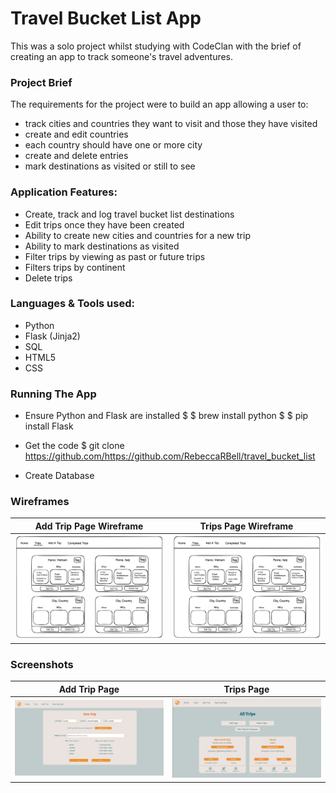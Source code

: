 # Travel Bucket List App

This was a solo project whilst studying with CodeClan with the brief of creating an app to track someone's travel adventures.

### Project Brief

The requirements for the project were to build an app allowing a user to:

- track cities and countries they want to visit and those they have visited
- create and edit countries
- each country should have one or more city
- create and delete entries
- mark destinations as visited or still to see

### Application Features:

- Create, track and log travel bucket list destinations
- Edit trips once they have been created
- Ability to create new cities and countries for a new trip
- Ability to mark destinations as visited
- Filter trips by viewing as past or future trips
- Filters trips by continent
- Delete trips

### Languages & Tools used:

- Python
- Flask (Jinja2)
- SQL
- HTML5
- CSS

### Running The App

- Ensure Python and Flask are installed
$    $ brew install python
$    $ pip install Flask

- Get the code
 $ git clone https://github.com/https://github.com/RebeccaRBell/travel_bucket_list

- Create Database




### Wireframes

| Add Trip Page Wireframe                                |                  Trips Page Wireframe                   |
| ------------------------------------------------------ | :-----------------------------------------------------: |
| ![Add-Trip-Wireframe](/static/trip_page_wireframe.png) | ![All-Trips-Wireframe](/static/trip_page_wireframe.png) |

### Screenshots

| Add Trip Page                                   |                  Trips Page                   |
| ----------------------------------------------- | :-------------------------------------------: |
| ![Add-Trip-Page](/static/add_trip.png?raw=true) | ![All-Trips-Page](/static/trips.png?raw=true) |
